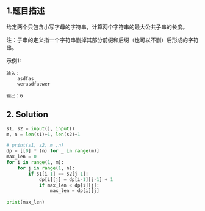 ## 1.题目描述

给定两个只包含小写字母的字符串，计算两个字符串的最大公共子串的长度。

注：子串的定义指一个字符串删掉其部分前缀和后缀（也可以不删）后形成的字符串。



示例1:

```
输入：
    asdfas
    werasdfaswer

输出：6
```



## 2. Solution

```python
s1, s2 = input(), input()
m, n = len(s1)+1, len(s2)+1

# print(s1, s2, m ,n)
dp = [[0] * (n) for _ in range(m)]
max_len = 0
for i in range(1, m):
    for j in range(1, n):
        if s1[i-1] == s2[j-1]:
            dp[i][j] = dp[i-1][j-1] + 1
            if max_len < dp[i][j]:
                max_len = dp[i][j]
            
print(max_len)
```

